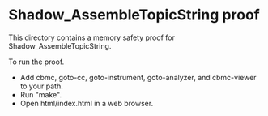 # Shadow_AssembleTopicString proof

This directory contains a memory safety proof for Shadow_AssembleTopicString.

To run the proof.

- Add cbmc, goto-cc, goto-instrument, goto-analyzer, and cbmc-viewer to your
  path.
- Run "make".
- Open html/index.html in a web browser.
